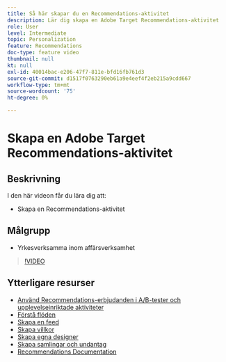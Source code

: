 ```yaml
---
title: Så här skapar du en Recommendations-aktivitet
description: Lär dig skapa en Adobe Target Recommendations-aktivitet
role: User
level: Intermediate
topic: Personalization
feature: Recommendations
doc-type: feature video
thumbnail: null
kt: null
exl-id: 40014bac-e206-47f7-811e-bfd16fb761d3
source-git-commit: d1517f0763290eb61a9e4eef4f2eb215a9cdd667
workflow-type: tm+mt
source-wordcount: '75'
ht-degree: 0%

---
```


# Skapa en Adobe Target Recommendations-aktivitet

## Beskrivning

I den här videon får du lära dig att:

* Skapa en Recommendations-aktivitet

## Målgrupp

* Yrkesverksamma inom affärsverksamhet

>[!VIDEO](https://video.tv.adobe.com/v/27688?quality=12)

## Ytterligare resurser

* [Använd Recommendations-erbjudanden i A/B-tester och upplevelseinriktade aktiviteter](use-recommendations-offers.md)
* [Förstå flöden](understanding-feeds.md)
* [Skapa en feed](create-a-feed.md)
* [Skapa villkor](create-criteria.md)
* [Skapa egna designer](create-custom-designs.md)
* [Skapa samlingar och undantag](create-collections-and-exclusions.md)
* [Recommendations Documentation](https://experienceleague.adobe.com/docs/target/using/recommendations/recommendations.html?lang=en)
